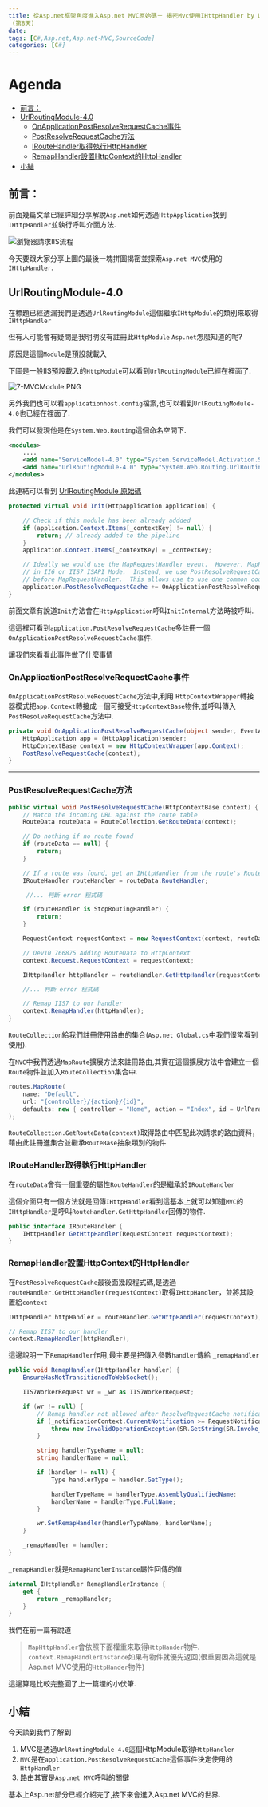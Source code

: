 ```yaml
---
title: 從Asp.net框架角度進入Asp.net MVC原始碼－ 揭密Mvc使用IHttpHandler by UrlRoutingModule-4.0 
 (第8天)
date: 
tags: [C#,Asp.net,Asp.net-MVC,SourceCode]
categories: [C#]
---
```

# Agenda<!-- omit in toc -->
- [前言：](#%e5%89%8d%e8%a8%80)
- [UrlRoutingModule-4.0](#urlroutingmodule-40)
	- [OnApplicationPostResolveRequestCache事件](#onapplicationpostresolverequestcache%e4%ba%8b%e4%bb%b6)
	- [PostResolveRequestCache方法](#postresolverequestcache%e6%96%b9%e6%b3%95)
	- [IRouteHandler取得執行HttpHandler](#iroutehandler%e5%8f%96%e5%be%97%e5%9f%b7%e8%a1%8chttphandler)
	- [RemapHandler設置HttpContext的HttpHandler](#remaphandler%e8%a8%ad%e7%bd%aehttpcontext%e7%9a%84httphandler)
- [小結](#%e5%b0%8f%e7%b5%90)

## 前言：

前面幾篇文章已經詳細分享解說`Asp.net`如何透過`HttpApplication`找到`IHttpHandler`並執行呼叫介面方法.

![瀏覽器請求IIS流程](https://raw.githubusercontent.com/isdaniel/MyBlog/master/source/images/IIS_Asp.net_Process.png)

今天要跟大家分享上圖的最後一塊拼圖揭密並探索`Asp.net MVC`使用的`IHttpHandler`.

## UrlRoutingModule-4.0

在標題已經透漏我們是透過`UrlRoutingModule`這個繼承`IHttpModule`的類別來取得`IHttpHandler`

但有人可能會有疑問是我明明沒有註冊此`HttpModule` `Asp.net`怎麼知道的呢?

原因是這個`Module`是預設就載入

下圖是一般IIS預設載入的`HttpModule`可以看到`UrlRoutingModule`已經在裡面了.

![7-MVCModule.PNG](https://raw.githubusercontent.com/isdaniel/MyBlog/master/source/images/7-MVCModule.PNG)

另外我們也可以看`applicationhost.config`檔案,也可以看到`UrlRoutingModule-4.0`也已經在裡面了.

我們可以發現他是在`System.Web.Routing`這個命名空間下.

```xml
<modules>
	....
	<add name="ServiceModel-4.0" type="System.ServiceModel.Activation.ServiceHttpModule,System.ServiceModel.Activation,Version=4.0.0.0,Culture=neutral,PublicKeyToken=31bf3856ad364e35" preCondition="managedHandler,runtimeVersionv4.0" />
	<add name="UrlRoutingModule-4.0" type="System.Web.Routing.UrlRoutingModule" preCondition="managedHandler,runtimeVersionv4.0" />
</modules>
```


此連結可以看到 [UrlRoutingModule 原始碼](https://referencesource.microsoft.com/#System.Web/Routing/UrlRoutingModule.cs,9b4115ad16e4f4a1)

```csharp
protected virtual void Init(HttpApplication application) {

	// Check if this module has been already addded
	if (application.Context.Items[_contextKey] != null) {
		return; // already added to the pipeline
	}
	application.Context.Items[_contextKey] = _contextKey;

	// Ideally we would use the MapRequestHandler event.  However, MapRequestHandler is not available
	// in II6 or IIS7 ISAPI Mode.  Instead, we use PostResolveRequestCache, which is the event immediately
	// before MapRequestHandler.  This allows use to use one common codepath for all versions of IIS.
	application.PostResolveRequestCache += OnApplicationPostResolveRequestCache;
}
```

前面文章有說道`Init`方法會在`HttpApplication`呼叫`InitInternal`方法時被呼叫.

這這裡可看到`application.PostResolveRequestCache`多註冊一個`OnApplicationPostResolveRequestCache`事件.

讓我們來看看此事件做了什麼事情

### OnApplicationPostResolveRequestCache事件

`OnApplicationPostResolveRequestCache`方法中,利用 `HttpContextWrapper`轉接器模式把`app.Context`轉接成一個可接受`HttpContextBase`物件,並呼叫傳入`PostResolveRequestCache`方法中.

```csharp
private void OnApplicationPostResolveRequestCache(object sender, EventArgs e) {
	HttpApplication app = (HttpApplication)sender;
	HttpContextBase context = new HttpContextWrapper(app.Context);
	PostResolveRequestCache(context);
}
```

-----

### PostResolveRequestCache方法


```csharp
public virtual void PostResolveRequestCache(HttpContextBase context) {
	// Match the incoming URL against the route table
	RouteData routeData = RouteCollection.GetRouteData(context);

	// Do nothing if no route found
	if (routeData == null) {
		return;
	}

	// If a route was found, get an IHttpHandler from the route's RouteHandler
	IRouteHandler routeHandler = routeData.RouteHandler;

     //... 判斷 error 程式碼

	if (routeHandler is StopRoutingHandler) {
		return;
	}

	RequestContext requestContext = new RequestContext(context, routeData);

	// Dev10 766875	Adding RouteData to HttpContext
	context.Request.RequestContext = requestContext;

	IHttpHandler httpHandler = routeHandler.GetHttpHandler(requestContext);

    //... 判斷 error 程式碼

	// Remap IIS7 to our handler
	context.RemapHandler(httpHandler);
}
```

`RouteCollection`給我們註冊使用路由的集合(`Asp.net Global.cs`中我們很常看到使用).

在`MVC`中我們透過`MapRoute`擴展方法來註冊路由,其實在這個擴展方法中會建立一個`Route`物件並加入`RouteCollection`集合中.

```csharp
routes.MapRoute(
    name: "Default",
    url: "{controller}/{action}/{id}",
    defaults: new { controller = "Home", action = "Index", id = UrlParameter.Optional }
);
```

`RouteCollection.GetRouteData(context)`取得路由中匹配此次請求的路由資料，藉由此註冊進集合並繼承`RouteBase`抽象類別的物件


### IRouteHandler取得執行HttpHandler

在`routeData`會有一個重要的屬性`RouteHandler`的是繼承於`IRouteHandler`

這個介面只有一個方法就是回傳`IHttpHandler`看到這基本上就可以知道`MVC`的`IHttpHandler`是呼叫`RouteHandler.GetHttpHandler`回傳的物件.

```csharp
public interface IRouteHandler {
    IHttpHandler GetHttpHandler(RequestContext requestContext);
}
```

### RemapHandler設置HttpContext的HttpHandler

在`PostResolveRequestCache`最後面幾段程式碼,是透過`routeHandler.GetHttpHandler(requestContext)`取得`IHttpHandler`，並將其設置給`context`

```csharp
IHttpHandler httpHandler = routeHandler.GetHttpHandler(requestContext);

// Remap IIS7 to our handler
context.RemapHandler(httpHandler);
```

這邊說明一下`RemapHandler`作用,最主要是把傳入參數`handler`傳給
`_remapHandler`

```csharp
public void RemapHandler(IHttpHandler handler) {
    EnsureHasNotTransitionedToWebSocket();

    IIS7WorkerRequest wr = _wr as IIS7WorkerRequest;

    if (wr != null) {
        // Remap handler not allowed after ResolveRequestCache notification
        if (_notificationContext.CurrentNotification >= RequestNotification.MapRequestHandler) {
            throw new InvalidOperationException(SR.GetString(SR.Invoke_before_pipeline_event, "HttpContext.RemapHandler", "HttpApplication.MapRequestHandler"));
        }

        string handlerTypeName = null;
        string handlerName = null;

        if (handler != null) {
            Type handlerType = handler.GetType();

            handlerTypeName = handlerType.AssemblyQualifiedName;
            handlerName = handlerType.FullName;
        }

        wr.SetRemapHandler(handlerTypeName, handlerName);
    }

    _remapHandler = handler;
}
```

`_remapHandler`就是`RemapHandlerInstance`屬性回傳的值

```csharp
internal IHttpHandler RemapHandlerInstance {
    get {
        return _remapHandler;
    }
}
```

我們在前一篇有說道

> `MapHttpHandler`會依照下面權重來取得`HttpHander`物件.
> `context.RemapHandlerInstance`如果有物件就優先返回(很重要因為這就是Asp.net MVC使用的`HttpHander`物件)

這邊算是比較完整圓了上一篇埋的小伏筆.

## 小結

今天談到我們了解到

1. MVC是透過`UrlRoutingModule-4.0`這個HttpModule取得`HttpHandler`
2. `MVC`是在`application.PostResolveRequestCache`這個事件決定使用的`HttpHandler`
3. 路由其實是`Asp.net MVC`呼叫的關鍵

基本上Asp.net部分已經介紹完了,接下來會進入Asp.net MVC的世界.
